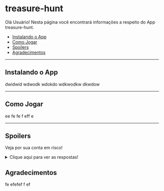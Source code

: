 # treasure-hunt

 Olá Usuário! Nesta página você encontrará informações a respeito do App treasure-hunt.

- [Instalando o App](#instalando-o-app)
- [Como Jogar](#como-jogar)
- [Spoilers](#spoilers)
- [Agradecimentos](#agradecimentos)

---

## Instalando o App

dwidwid
wdwodk
wdokdo
wdkwodkw
dkwdow

---

## Como Jogar

ee
fe
fe
f
eff
e

---

## Spoilers

Veja por sua conta em risco!

<details>
<summary>Clique aqui para ver as respostas!</summary>
<br>
Resposta 1  
Resposta 2  
Resposta 3  
</details>

## Agradecimentos

fe
efefef
f
ef
